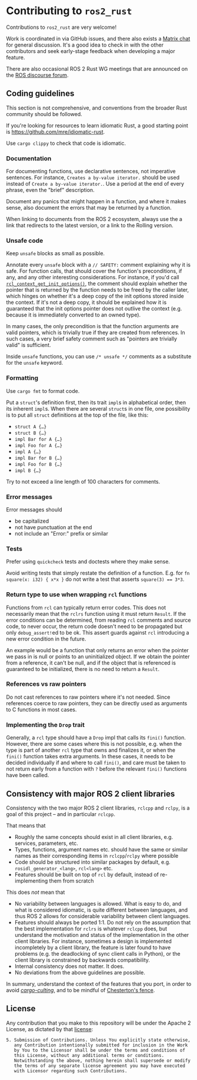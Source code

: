 # Contributing to `ros2_rust`
Contributions to `ros2_rust` are very welcome!

Work is coordinated in via GitHub issues, and there also exists a [Matrix chat](https://matrix.to/#/+rosorg-rust:matrix.org) for general discussion. It's a good idea to check in with the other contributors and seek early-stage feedback when developing a major feature.

There are also occasional ROS 2 Rust WG meetings that are announced on the [ROS discourse forum](https://discourse.ros.org/).


## Coding guidelines
This section is not comprehensive, and conventions from the broader Rust community should be followed.

If you're looking for resources to learn idiomatic Rust, a good starting point is https://github.com/mre/idiomatic-rust.

Use `cargo clippy` to check that code is idiomatic.

### Documentation
For documenting functions, use declarative sentences, not imperative sentences. For instance, `Creates a by-value iterator.` should be used instead of `Create a by-value iterator.`. Use a period at the end of every phrase, even the "brief" description.

Document any panics that might happen in a function, and where it makes sense, also document the errors that may be returned by a function.

When linking to documents from the ROS 2 ecosystem, always use the a link that redirects to the latest version, or a link to the Rolling version.

### Unsafe code
Keep `unsafe` blocks as small as possible.

Annotate every `unsafe` block with a `// SAFETY:` comment explaining why it is safe. For function calls, that should cover the function's preconditions, if any, and any other interesting considerations. For instance, if you'd call [`rcl_context_get_init_options()`](https://github.com/ros2/rcl/blob/4b125b1af0e2e2c8c7dd0c8e18b5a8d36709058c/rcl/include/rcl/context.h#L217), the comment should explain whether the pointer that is returned by the function needs to be freed by the caller later, which hinges on whether it's a deep copy of the init options stored inside the context. If it's not a deep copy, it should be explained how it is guaranteed that the init options pointer does not outlive the context (e.g. because it is immediately converted to an owned type).

In many cases, the only precondition is that the function arguments are valid pointers, which is trivially true if they are created from references. In such cases, a very brief safety comment such as "pointers are trivially valid" is sufficient.

Inside `unsafe` functions, you can use `/* unsafe */` comments as a substitute for the `unsafe` keyword.

### Formatting
Use `cargo fmt` to format code.

Put a `struct`'s definition first, then its trait `impl`s in alphabetical order, then its inherent `impl`s. When there are several `struct`s in one file, one possibility is to put all `struct` definitions at the top of the file, like this:
- `struct A {…}`
- `struct B {…}`
- `impl Bar for A {…}`
- `impl Foo for A {…}`
- `impl A {…}`
- `impl Bar for B {…}`
- `impl Foo for B {…}`
- `impl B {…}`

Try to not exceed a line length of 100 characters for comments.

### Error messages
Error messages should
- be capitalized
- not have punctuation at the end
- not include an "Error:" prefix or similar

### Tests
Prefer using `quickcheck` tests and doctests where they make sense.

Avoid writing tests that simply restate the definition of a function. E.g. for `fn square(x: i32) { x*x }` do not write a test that asserts `square(3) == 3*3`.

### Return type to use when wrapping `rcl` functions
Functions from `rcl` can typically return error codes. This does not necessarily mean that the `rclrs` function using it must return `Result`. If the error conditions can be determined, from reading `rcl` comments and source code, to never occur, the return code doesn't need to be propagated but only `debug_assert!`ed to be ok. This assert guards against `rcl` introducing a new error condition in the future.

An example would be a function that only returns an error when the pointer we pass in is null or points to an uninitialized object. If we obtain the pointer from a reference, it can't be null, and if the object that is referenced is guaranteed to be initialized, there is no need to return a `Result`.

### References vs raw pointers

Do not cast references to raw pointers where it's not needed. Since references coerce to raw pointers, they can be directly used as arguments to C functions in most cases.

### Implementing the `Drop` trait

Generally, a `rcl` type should have a `Drop` impl that calls its `fini()` function. However, there are some cases where this is not possible, e.g. when the type is part of another `rcl` type that owns and finalizes it, or when the `fini()` function takes extra arguments. In these cases, it needs to be decided individually if and where to call `fini()`, and care must be taken to not return early from a function with `?` before the relevant `fini()` functions have been called.


## Consistency with major ROS 2 client libraries
Consistency with the two major ROS 2 client libraries, `rclcpp` and `rclpy`, is a goal of this project – and in particular `rclcpp`.

That means that
- Roughly the same concepts should exist in all client libraries, e.g. services, parameters, etc.
- Types, functions, argument names etc. should have the same or similar names as their corresponding items in `rclcpp`/`rclpy` where possible
- Code should be structured into similar packages by default, e.g. `rosidl_generator_<lang>`, `rcl<lang>` etc.
- Features should be built on top of `rcl` by default, instead of re-implementing them from scratch

This does _not_ mean that
- No variability between languages is allowed. What is easy to do, and what is considered idiomatic, is quite different between languages, and thus ROS 2 allows for considerable variability between client languages.
- Features should always be ported 1:1. Do not rely on the assumption that the best implementation for `rclrs` is whatever `rclcpp` does, but understand the motivation and status of the implementation in the other client libraries. For instance, sometimes a design is implemented incompletely by a client library, the feature is later found to have problems (e.g. the deadlocking of sync client calls in Python), or the client library is constrained by backwards compatibility.
- Internal consistency does not matter. It does.
- No deviations from the above guidelines are possible.

In summary, understand the context of the features that you port, in order to avoid [_cargo-culting_](https://en.wikipedia.org/wiki/Cargo_cult_programming), and to be mindful of [Chesterton's fence](https://en.wiktionary.org/wiki/Chesterton%27s_fence).


## License
Any contribution that you make to this repository will
be under the Apache 2 License, as dictated by that
[license](http://www.apache.org/licenses/LICENSE-2.0.html):

~~~
5. Submission of Contributions. Unless You explicitly state otherwise,
   any Contribution intentionally submitted for inclusion in the Work
   by You to the Licensor shall be under the terms and conditions of
   this License, without any additional terms or conditions.
   Notwithstanding the above, nothing herein shall supersede or modify
   the terms of any separate license agreement you may have executed
   with Licensor regarding such Contributions.
~~~
